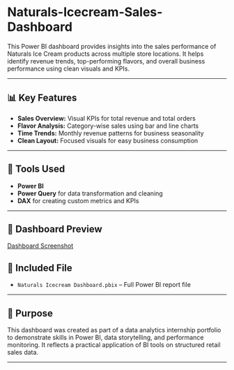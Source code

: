 # Naturals-Icecream-Sales-Dashboard

This Power BI dashboard provides insights into the sales performance of Naturals Ice Cream products across multiple store locations. It helps identify revenue trends, top-performing flavors, and overall business performance using clean visuals and KPIs.

---

## 📊 Key Features

- **Sales Overview:** Visual KPIs for total revenue and total orders
- **Flavor Analysis:** Category-wise sales using bar and line charts
- **Time Trends:** Monthly revenue patterns for business seasonality
- **Clean Layout:** Focused visuals for easy business consumption

---

## 🧰 Tools Used

- **Power BI**
- **Power Query** for data transformation and cleaning
- **DAX** for creating custom metrics and KPIs

---

## 📸 Dashboard Preview

[Dashboard Screenshot](https://github.com/aaradhya-24/Naturals-Icecream-Sales-Dashboard/blob/main/Naturals%20Ice%20Cream%20Sales%20Dashboard%20Snapshot.png)


## 📁 Included File

- `Naturals Icecream Dashboard.pbix` – Full Power BI report file

---

## 🎯 Purpose

This dashboard was created as part of a data analytics internship portfolio to demonstrate skills in Power BI, data storytelling, and performance monitoring. It reflects a practical application of BI tools on structured retail sales data.

---
